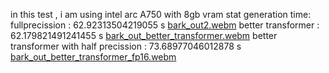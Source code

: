 in this test , i am using intel arc A750 with 8gb vram
stat generation time:
fullprecission : 62.92313504219055 s
[bark_out2.webm](https://github.com/user-attachments/assets/dd2996de-e981-466f-8161-15a9bec46680)
better transformer : 62.179821491241455 s
[bark_out_better_transformer.webm](https://github.com/user-attachments/assets/83d7d009-ed98-4fae-b967-ba4fb25576a9)
better transformer with half precission : 73.68977046012878 s
[bark_out_better_transformer_fp16.webm](https://github.com/user-attachments/assets/8c95e5ca-030b-4c2a-aa35-ab4709160c2a)
